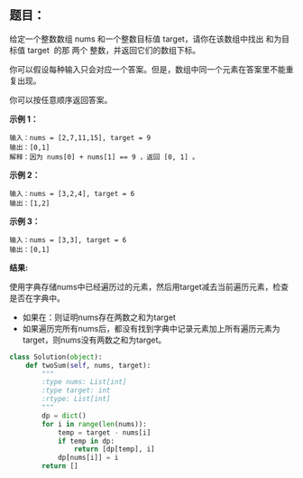 ## 题目：
给定一个整数数组 nums 和一个整数目标值 target，请你在该数组中找出 和为目标值 target  的那 两个 整数，并返回它们的数组下标。

你可以假设每种输入只会对应一个答案。但是，数组中同一个元素在答案里不能重复出现。

你可以按任意顺序返回答案。

**示例 1：**
```
输入：nums = [2,7,11,15], target = 9
输出：[0,1]
解释：因为 nums[0] + nums[1] == 9 ，返回 [0, 1] 。
```
**示例 2：**
```
输入：nums = [3,2,4], target = 6
输出：[1,2]
```
**示例 3：**
```
输入：nums = [3,3], target = 6
输出：[0,1]
```

**结果:**

使用字典存储nums中已经遍历过的元素，然后用target减去当前遍历元素，检查是否在字典中。
- 如果在：则证明nums存在两数之和为target
- 如果遍历完所有nums后，都没有找到字典中记录元素加上所有遍历元素为target，则nums没有两数之和为target。
```python
class Solution(object):
    def twoSum(self, nums, target):
        """
        :type nums: List[int]
        :type target: int
        :rtype: List[int]
        """
        dp = dict()
        for i in range(len(nums)):
            temp = target - nums[i]
            if temp in dp:
                return [dp[temp], i]
            dp[nums[i]] = i
        return []
```